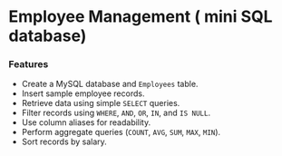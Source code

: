 # Employee Management ( mini SQL database)

### Features

- Create a MySQL database and `Employees` table.
- Insert sample employee records.
- Retrieve data using simple `SELECT` queries.
- Filter records using `WHERE`, `AND`, `OR`, `IN`, and `IS NULL`.
- Use column aliases for readability.
- Perform aggregate queries (`COUNT`, `AVG`, `SUM`, `MAX`, `MIN`).
- Sort records by salary.
